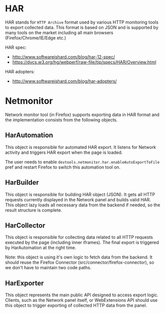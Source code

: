# HAR
HAR stands for `HTTP Archive` format used by various HTTP monitoring tools
to export collected data. This format is based on JSON and is supported by
many tools on the market including all main browsers (Firefox/Chrome/IE/Edge etc.)

HAR spec:
* http://www.softwareishard.com/blog/har-12-spec/
* https://dvcs.w3.org/hg/webperf/raw-file/tip/specs/HAR/Overview.html

HAR adopters:
* http://www.softwareishard.com/blog/har-adopters/

# Netmonitor
Network monitor tool (in Firefox) supports exporting data in HAR format and
the implementation consists from the following objects.

## HarAutomation
This object is responsible for automated HAR export. It listens for Network
activity and triggers HAR export when the page is loaded.

The user needs to enable `devtools.netmonitor.har.enableAutoExportToFile` pref
and restart Firefox to switch this automation tool on.

## HarBuilder
This object is responsible for building HAR object (JSON). It gets all
HTTP requests currently displayed in the Network panel and builds valid HAR.
This object lazy loads all necessary data from the backend if needed,
so the result structure is complete.

## HarCollector
This object is responsible for collecting data related to all  HTTP requests
executed by the page (including inner iframes). The final export is triggered
by HarAutomation at the right time.

Note: this object is using it's own logic to fetch data from the backend.
It should reuse the Firefox Connector (src/connector/firefox-connector),
so we don't have to maintain two code paths.

## HarExporter
This object represents the main public API designed to access export logic.
Clients, such as the Network panel itself, or WebExtensions API should use
this object to trigger exporting of collected HTTP data from the panel.
